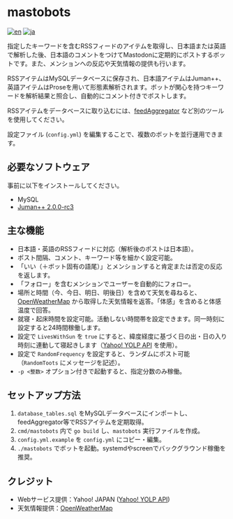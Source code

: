 # mastobots

[![en](https://img.shields.io/badge/lang-en-red.svg)](https://github.com/Hanage999/mastobots/blob/master/README.md)
[![ja](https://img.shields.io/badge/lang-ja-green.svg)](https://github.com/Hanage999/mastobots/blob/master/README.ja.md)

指定したキーワードを含むRSSフィードのアイテムを取得し、日本語または英語で解析した後、日本語のコメントをつけてMastodonに定期的にポストするボットです。また、メンションへの反応や天気情報の提供も行います。

RSSアイテムはMySQLデータベースに保存され、日本語アイテムはJuman++、英語アイテムはProseを用いて形態素解析されます。ボットが関心を持つキーワードを解析結果と照合し、自動的にコメント付きでポストします。

RSSアイテムをデータベースに取り込むには、[feedAggregator](https://blog.crazynewworld.net/2018/10/29/323/) など別のツールを使用してください。

設定ファイル (`config.yml`) を編集することで、複数のボットを並行運用できます。

## 必要なソフトウェア

事前に以下をインストールしてください。

- MySQL
- [Juman++ 2.0.0-rc3](http://nlp.ist.i.kyoto-u.ac.jp/index.php?JUMAN++)

## 主な機能

- 日本語・英語のRSSフィードに対応（解析後のポストは日本語）。
- ポスト間隔、コメント、キーワード等を細かく設定可能。
- 「いい（＋ボット固有の語尾）」とメンションすると肯定または否定の反応を返します。
- 「フォロー」を含むメンションでユーザーを自動的にフォロー。
- 場所と時間（今、今日、明日、明後日）を含めて天気を尋ねると、[OpenWeatherMap](https://openweathermap.org) から取得した天気情報を返答。「体感」を含めると体感温度で回答。
- 就寝・起床時間を設定可能。活動しない時間帯を設定できます。同一時刻に設定すると24時間稼働します。
- 設定で `LivesWithSun` を `true` にすると、緯度経度に基づく日の出・日の入り時刻に連動して寝起きします（[Yahoo! YOLP API](https://developer.yahoo.co.jp/webapi/map/) を使用）。
- 設定で `RandomFrequency` を設定すると、ランダムにポスト可能（`RandomToots` にメッセージを記述）。
- `-p <整数>` オプション付きで起動すると、指定分数のみ稼働。

## セットアップ方法

1. `database_tables.sql` をMySQLデータベースにインポートし、feedAggregator等でRSSアイテムを定期取得。
2. `cmd/mastobots` 内で `go build` し、`mastobots` 実行ファイルを作成。
3. `config.yml.example` を `config.yml` にコピー・編集。
4. `./mastobots` でボットを起動。systemdやscreenでバックグラウンド稼働を推奨。

## クレジット

- Webサービス提供：Yahoo! JAPAN ([Yahoo! YOLP API](https://developer.yahoo.co.jp/sitemap/))
- 天気情報提供：[OpenWeatherMap](https://openweathermap.org)